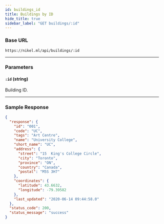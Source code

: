 ```yaml
---
id: buildings_id
title: Buildings by ID
hide_title: true
sidebar_label: "GET buildings/:id"
---
```


### Base URL

```
https://nikel.ml/api/buildings/:id
```

---

### Parameters

#### `:id` (string)

Building ID.

---

### Sample Response

```json title="https://nikel.ml/api/buildings/001"
{
  "response": {
    "id": "001",
    "code": "UC",
    "tags": "Art Centre",
    "name": "University College",
    "short_name": "UC",
    "address": {
      "street": "15  King's College Circle",
      "city": "Toronto",
      "province": "ON",
      "country": "Canada",
      "postal": "M5S 3H7"
    },
    "coordinates": {
      "latitude": 43.6632,
      "longitude": -79.39582
    },
    "last_updated": "2020-06-14 09:44:58.0"
  },
  "status_code": 200,
  "status_message": "success"
}
```